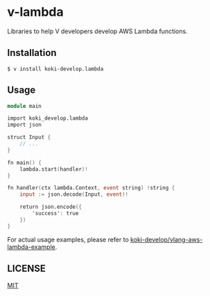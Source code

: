# v-lambda

Libraries to help V developers develop AWS Lambda functions.

## Installation

```console
$ v install koki-develop.lambda
```

## Usage

```v
module main

import koki_develop.lambda
import json

struct Input {
	// ...
}

fn main() {
	lambda.start(handler)!
}

fn handler(ctx lambda.Context, event string) !string {
	input := json.decode(Input, event)!

	return json.encode({
		'success': true
	})
}
```

For actual usage examples, please refer to [koki-develop/vlang-aws-lambda-example](https://github.com/koki-develop/vlang-aws-lambda-example).

## LICENSE

[MIT](./LICENSE)
